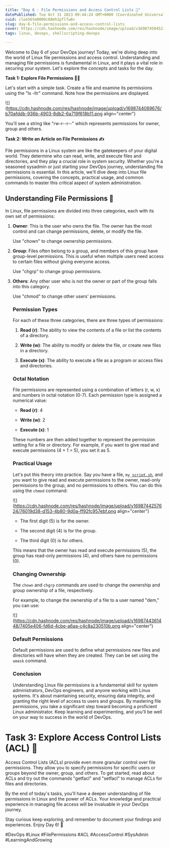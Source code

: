 ```yaml
---
title: "Day 6 : File Permissions and Access Control Lists 🚀"
datePublished: Tue Oct 31 2023 09:44:24 GMT+0000 (Coordinated Universal Time)
cuid: cloe56tm0000c08mh2pflfw8v
slug: day-6-file-permissions-and-access-control-lists
cover: https://cdn.hashnode.com/res/hashnode/image/upload/v1698745045215/6326aa96-d913-4c17-a0a8-8c969206d993.png
tags: linux, devops, shellscripting-devops

---
```


Welcome to Day 6 of your DevOps journey! Today, we're diving deep into the world of Linux file permissions and access control. Understanding and managing file permissions is fundamental in Linux, and it plays a vital role in securing your system. Let's explore the concepts and tasks for the day.

**Task 1: Explore File Permissions 🕵️‍♂️**

Let's start with a simple task. Create a file and examine its permissions using the "ls -ltr" command. Note how the permissions are displayed.

![](https://cdn.hashnode.com/res/hashnode/image/upload/v1698744089676/b70afddb-936b-4903-8db2-6a719f618b11.png align="center")

You'll see a string like "rw-r--r--" which represents permissions for owner, group and others.

**Task 2: Write an Article on File Permissions ✍️**

File permissions in a Linux system are like the gatekeepers of your digital world. They determine who can read, write, and execute files and directories, and they play a crucial role in system security. Whether you're a seasoned sysadmin or just starting your DevOps journey, understanding file permissions is essential. In this article, we'll dive deep into Linux file permissions, covering the concepts, practical usage, and common commands to master this critical aspect of system administration.

## **Understanding File Permissions 🔑**

In Linux, file permissions are divided into three categories, each with its own set of permissions:

1. **Owner**: This is the user who owns the file. The owner has the most control and can change permissions, delete, or modify the file.
    
    Use "chown" to change ownership permissions.
    
2. **Group**: Files often belong to a group, and members of this group have group-level permissions. This is useful when multiple users need access to certain files without giving everyone access.
    
    Use "chgrp" to change group permissions.
    
3. **Others**: Any other user who is not the owner or part of the group falls into this category.
    
    Use "chmod" to change other users' permissions.
    
    ### **Permission Types**
    
    For each of these three categories, there are three types of permissions:
    
    1. **Read (r)**: The ability to view the contents of a file or list the contents of a directory.
        
    2. **Write (w)**: The ability to modify or delete the file, or create new files in a directory.
        
    3. **Execute (x)**: The ability to execute a file as a program or access files and directories.
        
    
    ### **Octal Notation**
    
    File permissions are represented using a combination of letters (r, w, x) and numbers in octal notation (0-7). Each permission type is assigned a numerical value:
    
    * **Read (r)**: 4
        
    * **Write (w)**: 2
        
    * **Execute (x)**: 1
        
    
    These numbers are then added together to represent the permission setting for a file or directory. For example, if you want to give read and execute permissions (4 + 1 = 5), you set it as 5.
    
    ### **Practical Usage**
    
    Let's put this theory into practice. Say you have a file, `my_`[`script.sh`](http://script.sh), and you want to give read and execute permissions to the owner, read-only permissions to the group, and no permissions to others. You can do this using the `chmod` command:
    
    ![](https://cdn.hashnode.com/res/hashnode/image/upload/v1698744257624/76019d38-d153-4b80-9d0a-ff92fc957ebf.png align="center")
    
    * The first digit (5) is for the owner.
        
    * The second digit (4) is for the group.
        
    * The third digit (0) is for others.
        
    
    This means that the owner has read and execute permissions (5), the group has read-only permissions (4), and others have no permissions (0).
    
    ### **Changing Ownership**
    
    The `chown` and `chgrp` commands are used to change the ownership and group ownership of a file, respectively.
    
    For example, to change the ownership of a file to a user named "dem," you can use:
    
    ![](https://cdn.hashnode.com/res/hashnode/image/upload/v1698744361448/7405e406-fd6d-4cbe-a6aa-c4c8a230510b.png align="center")
    
    ### **Default Permissions**
    
    Default permissions are used to define what permissions new files and directories will have when they are created. They can be set using the `umask` command.
    
    ### **Conclusion**
    
    Understanding Linux file permissions is a fundamental skill for system administrators, DevOps engineers, and anyone working with Linux systems. It's about maintaining security, ensuring data integrity, and granting the right level of access to users and groups. By mastering file permissions, you take a significant step toward becoming a proficient Linux administrator. Keep learning and experimenting, and you'll be well on your way to success in the world of DevOps.
    

# **Task 3: Explore Access Control Lists (ACL) 📜**

Access Control Lists (ACLs) provide even more granular control over file permissions. They allow you to specify permissions for specific users or groups beyond the owner, group, and others. To get started, read about ACLs and try out the commands "getfacl" and "setfacl" to manage ACLs for files and directories.

By the end of today's tasks, you'll have a deeper understanding of file permissions in Linux and the power of ACLs. Your knowledge and practical experience in managing file access will be invaluable in your DevOps journey.

Stay curious keep exploring, and remember to document your findings and experiences. Enjoy Day 6! 🚀

#DevOps #Linux #FilePermissions #ACL #AccessControl #SysAdmin #LearningAndGrowing